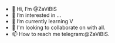 - 👋 Hi, I’m @ZaViBiS
- 👀 I’m interested in ...
- 🌱 I’m currently learning V
- 💞️ I'm looking to collaborate on with all.
- 📫 How to reach me telegram:@ZaViBiS.
